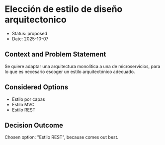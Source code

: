 # Elección de estilo de diseño arquitectonico

* Status: proposed
* Date: 2025-10-07

## Context and Problem Statement

Se quiere adaptar una arquitectura monolítica a una de microservicios, para lo que es necesario escoger un estilo arquitectónico adecuado.

## Considered Options

* Estilo por capas
* Estilo MVC
* Estilo REST

## Decision Outcome

Chosen option: "Estilo REST", because comes out best.
